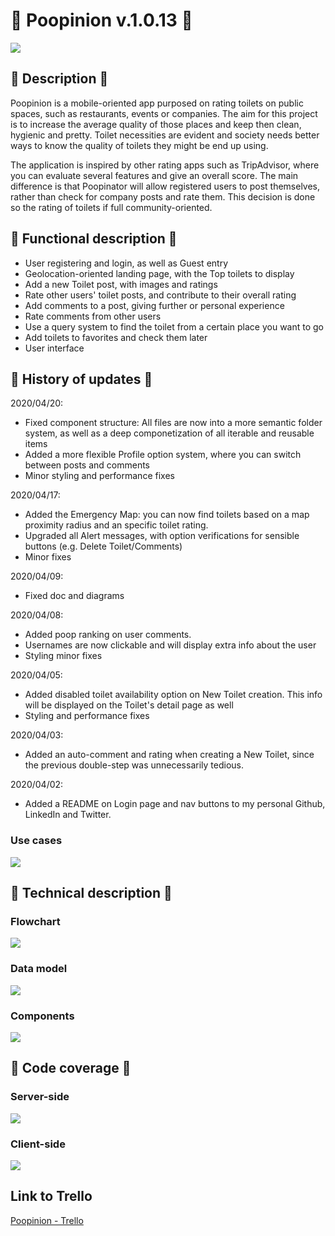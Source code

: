 # 💩 Poopinion v.1.0.13 💩
![](./images/header.png)
## 🚽 Description 🚽
Poopinion is a mobile-oriented app purposed on rating toilets on public spaces, such as restaurants, events or companies. The aim for this project is to increase the average quality of those places and keep then clean, hygienic and pretty. Toilet necessities are evident and society needs better ways to know the quality of toilets they might be end up using.

The application is inspired by other rating apps such as TripAdvisor, where you can evaluate several features and give an overall score. The main difference is that Poopinator will allow registered users to post themselves, rather than check for company posts and rate them. This decision is done so the rating of toilets if full community-oriented.

## 🚽 Functional description 🚽
- User registering and login, as well as Guest entry
- Geolocation-oriented landing page, with the Top toilets to display
- Add a new Toilet post, with images and ratings
- Rate other users' toilet posts, and contribute to their overall rating
- Add comments to a post, giving further or personal experience
- Rate comments from other users
- Use a query system to find the toilet from a certain place you want to go
- Add toilets to favorites and check them later
- User interface

## 🚽 History of updates 🚽
2020/04/20:
- Fixed component structure: All files are now into a more semantic folder system, as well as a deep componetization of all iterable and reusable items
- Added a more flexible Profile option system, where you can switch between posts and comments
- Minor styling and performance fixes

2020/04/17:
- Added the Emergency Map: you can now find toilets based on a map proximity radius and an specific toilet rating.
- Upgraded all Alert messages, with option verifications for sensible buttons (e.g. Delete Toilet/Comments)
- Minor fixes

2020/04/09:
- Fixed doc and diagrams

2020/04/08:
- Added poop ranking on user comments.
- Usernames are now clickable and will display extra info about the user
- Styling minor fixes

2020/04/05:
- Added disabled toilet availability option on New Toilet creation. This info will be displayed on the Toilet's detail page as well
- Styling and performance fixes

2020/04/03:
- Added an auto-comment and rating when creating a New Toilet, since the previous double-step was unnecessarily tedious.

2020/04/02:
- Added a README on Login page and nav buttons to my personal Github, LinkedIn and Twitter.

### Use cases

![](./images/use-cases.png)

## 🚽 Technical description 🚽

### Flowchart

![](./images/block-diagram.jpg)

### Data model

![](./images/data-model.jpg)

### Components

![](./images/component-diagram.jpg)

## 🚽 Code coverage 🚽

### Server-side

![](./images/code-coverage-server-side.png)

### Client-side

![](./images/code-coverage-client-side.png)

## Link to Trello

[Poopinion - Trello](https://trello.com/b/SsFJFqfA/poopinion)